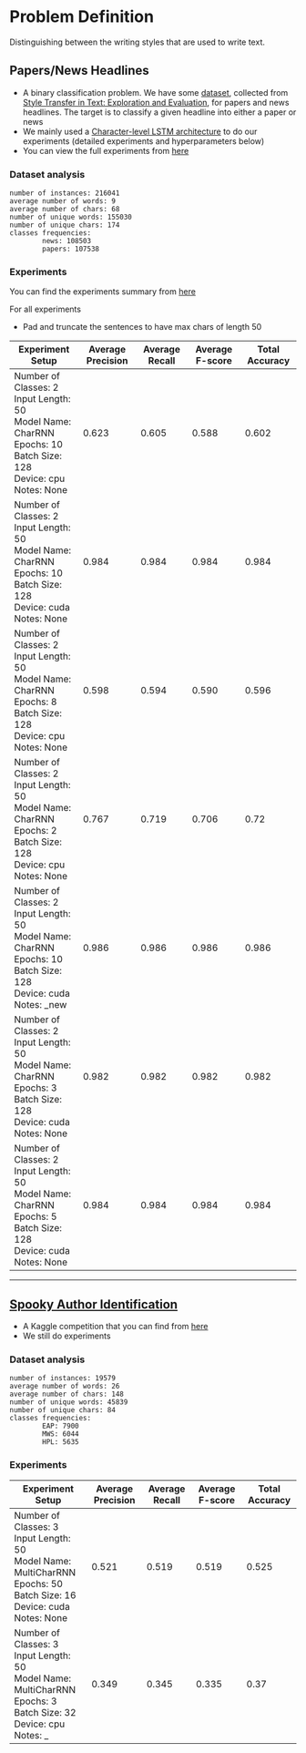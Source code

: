 # Problem Definition
Distinguishing between the writing styles that are used to write text.


## Papers/News Headlines

- A binary classification problem. We have some [dataset](https://github.com/AhmedHani/nlpeus/tree/master/projects/style_recognition/datasets/paper-news), collected from [Style Transfer in Text: Exploration and Evaluation](https://arxiv.org/pdf/1711.06861.pdf), for papers and news headlines. The target is to classify a given headline into either a paper or news
- We mainly used a [Character-level LSTM architecture](https://github.com/AhmedHani/nlpeus/blob/master/models/torch_charnn.py) to do our experiments (detailed experiments and hyperparameters below)
- You can view the full experiments from [here](https://github.com/AhmedHani/nlpeus/tree/master/projects/style_recognition/shared/experiments/papers_news)


### Dataset analysis
```
number of instances: 216041
average number of words: 9
average number of chars: 68
number of unique words: 155030
number of unique chars: 174
classes frequencies: 
		news: 108503
		papers: 107538
```


### Experiments

You can find the experiments summary from [here](https://github.com/AhmedHani/nlpeus/blob/master/projects/style_recognition/shared/experiments/papers_news/experiments.xlsx)

For all experiments
- Pad and truncate the sentences to have max chars of length 50

| Experiment Setup | Average Precision | Average Recall | Average F-score | Total Accuracy
| ------------- | ------------- | ------------- | ------------- | ------------- |
| Number of Classes: 2<br>Input Length: 50<br>Model Name: CharRNN<br>Epochs: 10<br>Batch Size: 128<br>Device: cpu<br>Notes: None | 0.623 | 0.605 | 0.588 | 0.602 |
| Number of Classes: 2<br>Input Length: 50<br>Model Name: CharRNN<br>Epochs: 10<br>Batch Size: 128<br>Device: cuda<br>Notes: None | 0.984 | 0.984 | 0.984 | 0.984 |
| Number of Classes: 2<br>Input Length: 50<br>Model Name: CharRNN<br>Epochs: 8<br>Batch Size: 128<br>Device: cpu<br>Notes: None | 0.598 | 0.594 | 0.590 | 0.596 |
| Number of Classes: 2<br>Input Length: 50<br>Model Name: CharRNN<br>Epochs: 2<br>Batch Size: 128<br>Device: cpu<br>Notes: None | 0.767 | 0.719 | 0.706 | 0.72 |
| Number of Classes: 2<br>Input Length: 50<br>Model Name: CharRNN<br>Epochs: 10<br>Batch Size: 128<br>Device: cuda<br>Notes: _new | 0.986 | 0.986 | 0.986 | 0.986 |
| Number of Classes: 2<br>Input Length: 50<br>Model Name: CharRNN<br>Epochs: 3<br>Batch Size: 128<br>Device: cuda<br>Notes: None | 0.982 | 0.982 | 0.982 | 0.982 |
| Number of Classes: 2<br>Input Length: 50<br>Model Name: CharRNN<br>Epochs: 5<br>Batch Size: 128<br>Device: cuda<br>Notes: None | 0.984 | 0.984 | 0.984 | 0.984 |

----------------------------

## [Spooky Author Identification](https://www.kaggle.com/c/spooky-author-identification/data)

- A Kaggle competition that you can find from [here](https://www.kaggle.com/c/spooky-author-identification) 
- We still do experiments

### Dataset analysis

```
number of instances: 19579
average number of words: 26
average number of chars: 148
number of unique words: 45839
number of unique chars: 84
classes frequencies: 
		EAP: 7900
		MWS: 6044
		HPL: 5635
```


### Experiments

| Experiment Setup | Average Precision | Average Recall | Average F-score | Total Accuracy
| ------------- | ------------- | ------------- | ------------- | ------------- |
| Number of Classes: 3<br>Input Length: 50<br>Model Name: MultiCharRNN<br>Epochs: 50<br>Batch Size: 16<br>Device: cuda<br>Notes: None | 0.521 | 0.519 | 0.519 | 0.525 |
| Number of Classes: 3<br>Input Length: 50<br>Model Name: MultiCharRNN<br>Epochs: 3<br>Batch Size: 32<br>Device: cpu<br>Notes: _ | 0.349 | 0.345 | 0.335 | 0.37 |
